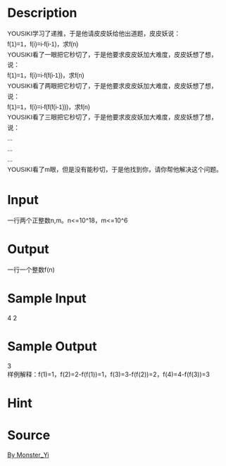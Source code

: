 
# Description

<div class="content"><div></div>
<div>
<div style="font-family: Arial; font-size: 14px; line-height: 23.7999992370605px;">YOUSIKI学习了递推，于是他请皮皮妖给他出道题，皮皮妖说：</div>
<div style="font-family: Arial; font-size: 14px; line-height: 23.7999992370605px;">f(1)=1，f(i)=i-f(i-1)，求f(n)</div>
<div style="font-family: Arial; font-size: 14px; line-height: 23.7999992370605px;">YOUSIKI看了一眼把它秒切了，于是他要求皮皮妖加大难度，皮皮妖想了想，说：</div>
<div style="font-family: Arial; font-size: 14px; line-height: 23.7999992370605px;">f(1)=1，f(i)=i-f(f(i-1))，求f(n)</div>
<div style="font-family: Arial; font-size: 14px; line-height: 23.7999992370605px;">YOUSIKI看了两眼把它秒切了，于是他要求皮皮妖加大难度，皮皮妖想了想，说：</div>
<div style="font-family: Arial; font-size: 14px; line-height: 23.7999992370605px;">f(1)=1，f(i)=i-f(f(f(i-1)))，求f(n)</div>
<div style="font-family: Arial; font-size: 14px; line-height: 23.7999992370605px;">YOUSIKI看了三眼把它秒切了，于是他要求皮皮妖加大难度，皮皮妖想了想，说：</div>
<div style="font-family: Arial; font-size: 14px; line-height: 23.7999992370605px;">...</div>
<div style="font-family: Arial; font-size: 14px; line-height: 23.7999992370605px;">...</div>
<div style="font-family: Arial; font-size: 14px; line-height: 23.7999992370605px;">...</div>
<div style="font-family: Arial; font-size: 14px; line-height: 23.7999992370605px;">YOUSIKI看了m眼，但是没有能秒切，于是他找到你，请你帮他解决这个问题。</div>
</div>
<div></div></div>

# Input

<div class="content"><div>一行两个正整数n,m。n&lt;=10^18，m&lt;=10^6</div>
<div></div></div>

# Output

<div class="content"><div>一行一个整数f(n)</div>
<div></div>
<p></p></div>

# Sample Input

<div class="content"><span class="sampledata">4 2</span></div>

# Sample Output

<div class="content"><span class="sampledata">3<br/>
样例解释：f(1)=1，f(2)=2-f(f(1))=1，f(3)=3-f(f(2))=2，f(4)=4-f(f(3))=3<br/>
</span></div>

# Hint

<div class="content"><p></p></div>

# Source

<div class="content"><p><a href="problemset.php?search=By Monster_Yi">By Monster_Yi</a></p></div>

